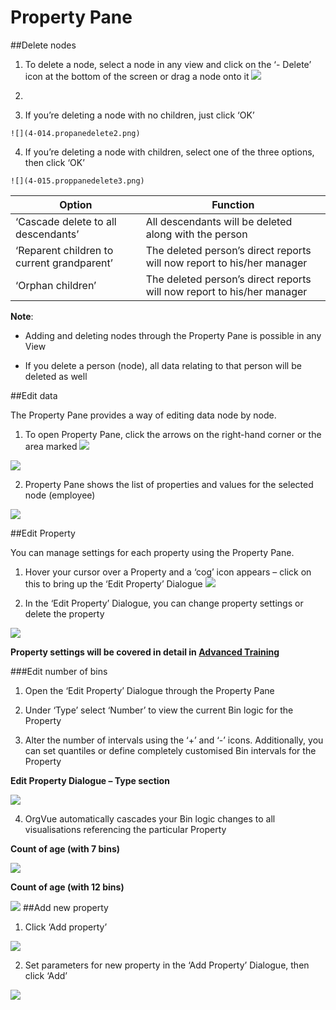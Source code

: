 # Property Pane

##Delete nodes

1. To delete a node, select a node in any view and click on the ‘- Delete’ icon at the bottom of the screen or drag a node onto it
  ![](4-013.proppanedelete1.png)

2. 
  3. If you’re deleting a node with no children, just click ‘OK’ 

    ![](4-014.propanedelete2.png)
  4. If you’re deleting a node with children, select one of the three options, then click ‘OK’

    ![](4-015.proppanedelete3.png)

| Option | Function |
| -- | -- |
| ‘Cascade delete to all descendants’ | All descendants will be deleted along with the person | 
| ‘Reparent children to current grandparent’ | The deleted person’s direct reports will now report to his/her manager | 
| ‘Orphan children’ | The deleted person’s direct reports will now report to his/her manager | 

**Note**:

* Adding and deleting nodes through the Property Pane is possible in any View

* If you delete a person (node), all data relating to that person will be deleted as well

##Edit data

The Property Pane provides a way of editing data node by node.

1. To open Property Pane, click the arrows on the right-hand corner or the area marked ![](4-016propeditmarker.png)

  ![](4-017.propedit1.png)

2. Property Pane shows the list of properties and values for the selected node (employee) 

  ![](4-018.propedit2.png)

##Edit Property

You can manage settings for each property using the Property Pane.

1. Hover your cursor over a Property and a ‘cog’ icon appears – click on this to bring up the ‘Edit Property’ Dialogue
![](4-019.editproperty1.png)

2. In the ‘Edit Property’ Dialogue, you can change property settings or delete the property

![](4-020.propertyedit2.png)

**Property settings will be covered in detail in [Advanced Training](https://www.orgvue.com/sites/default/files/uploads/orgvue_advanced_training_syllabus.pdf)**

###Edit number of bins

1. Open the ‘Edit Property’ Dialogue through the Property Pane

2. Under ‘Type’ select ‘Number’ to view the current Bin logic for the Property

3. Alter the number of intervals using the ‘+’ and ‘-’ icons. Additionally, you can set quantiles or define completely customised Bin intervals for the Property
  
  **Edit Property Dialogue – Type section**

  ![](4-021.bininterval.png)

4. OrgVue automatically cascades your Bin logic changes to all visualisations referencing the particular Property
  
  **Count of age (with 7 bins)**

  ![](4-022.7bins.png)
  
  **Count of age (with 12 bins)**

  ![](4-023.12bins.png)
##Add new property

1. Click ‘Add property’

  ![](4-024.addproperty.png)

2. Set parameters for new property in the ‘Add Property’ Dialogue, then click ‘Add’

![](4-025.addproperty2.png)











